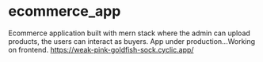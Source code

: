 # ecommerce_app
Ecommerce application built with mern stack where the admin can upload products, the users can interact as buyers. App under production...Working on frontend.
https://weak-pink-goldfish-sock.cyclic.app/
